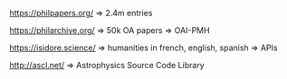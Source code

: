 
https://philpapers.org/ 
=> 2.4m entries

https://philarchive.org/
=> 50k OA papers
=> OAI-PMH

https://isidore.science/
=> humanities in french, english, spanish
=> APIs

http://ascl.net/
=> Astrophysics Source Code Library
